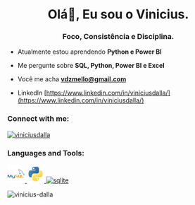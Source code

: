 <h1 align="center">Olá👋, Eu sou o Vinicius.</h1>
<h3 align="center">Foco, Consistência e Disciplina.</h3>

- Atualmente estou aprendendo **Python e Power BI**

- Me pergunte sobre **SQL, Python, Power BI e Excel**

- Você me acha **vdzmello@gmail.com**

- LinkedIn [https://www.linkedin.com/in/viniciusdalla/](https://www.linkedin.com/in/viniciusdalla/)

<h3 align="left">Connect with me:</h3>
<p align="left">
<a href="https://linkedin.com/in/viniciusdalla" target="blank"><img align="center" src="https://raw.githubusercontent.com/rahuldkjain/github-profile-readme-generator/master/src/images/icons/Social/linked-in-alt.svg" alt="viniciusdalla" height="30" width="40" /></a>
</p>

<h3 align="left">Languages and Tools:</h3>
<p align="left"> <a href="https://www.mysql.com/" target="_blank" rel="noreferrer"> <img src="https://raw.githubusercontent.com/devicons/devicon/master/icons/mysql/mysql-original-wordmark.svg" alt="mysql" width="40" height="40"/> </a> <a href="https://www.python.org" target="_blank" rel="noreferrer"> <img src="https://raw.githubusercontent.com/devicons/devicon/master/icons/python/python-original.svg" alt="python" width="40" height="40"/> </a> <a href="https://www.sqlite.org/" target="_blank" rel="noreferrer"> <img src="https://www.vectorlogo.zone/logos/sqlite/sqlite-icon.svg" alt="sqlite" width="40" height="40"/> </a> </p>

<p><img align="center" src="https://github-readme-stats.vercel.app/api/top-langs?username=vinicius-dalla&show_icons=true&locale=en&layout=compact" alt="vinicius-dalla" /></p>
